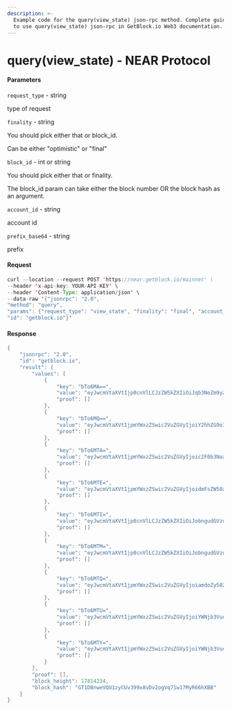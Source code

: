 ```yaml
---
description: >-
  Example code for the query(view_state) json-rpc method. Сomplete guide on how
  to use query(view_state) json-rpc in GetBlock.io Web3 documentation.
---
```


# query(view\_state) - NEAR Protocol

#### Parameters

`request_type` - string

type of request

`finality` - string

You should pick either that or block\_id.

Can be either "optimistic" or "final"

`block_id` - int or string

You should pick either that or finality.

The block\_id param can take either the block number OR the block hash as an argument.

`account_id` - string

account id

`prefix_base64` - string

prefix

#### Request

```java
curl --location --request POST 'https://near.getblock.io/mainnet' \ 
--header 'x-api-key: YOUR-API-KEY' \ 
--header 'Content-Type: application/json' \ 
--data-raw '{"jsonrpc": "2.0",
"method": "query",
"params": {"request_type": "view_state", "finality": "final", "account_id": "staked.poolv1.near""prefix_base64": ""},
"id": "getblock.io"}'
```

#### Response

```java
{
    "jsonrpc": "2.0",
    "id": "getblock.io",
    "result": {
        "values": [
            {
                "key": "bTo6MA==",
                "value": "eyJwcmVtaXVtIjp0cnVlLCJzZW5kZXIiOiJqb3NoZm9yZC50ZXN0bmV0IiwidGV4dCI6ImhlbGxvIn0=",
                "proof": []
            },
            {
                "key": "bTo6MQ==",
                "value": "eyJwcmVtaXVtIjpmYWxzZSwic2VuZGVyIjoiY2hhZG9oIiwidGV4dCI6ImhlbGxvIGVyeWJvZHkifQ==",
                "proof": []
            },
            {
                "key": "bTo6MTA=",
                "value": "eyJwcmVtaXVtIjpmYWxzZSwic2VuZGVyIjoic2F0b3NoaWYudGVzdG5ldCIsInRleHQiOiJIaWxsbyEifQ==",
                "proof": []
            },
            {
                "key": "bTo6MTE=",
                "value": "eyJwcmVtaXVtIjpmYWxzZSwic2VuZGVyIjoidmFsZW50aW5lc29rb2wudGVzdG5ldCIsInRleHQiOiJIaSEifQ==",
                "proof": []
            },
            {
                "key": "bTo6MTI=",
                "value": "eyJwcmVtaXVtIjp0cnVlLCJzZW5kZXIiOiJobngudGVzdG5ldCIsInRleHQiOiJoZWxsbyJ9",
                "proof": []
            },
            {
                "key": "bTo6MTM=",
                "value": "eyJwcmVtaXVtIjp0cnVlLCJzZW5kZXIiOiJobngudGVzdG5ldCIsInRleHQiOiJzZCJ9",
                "proof": []
            },
            {
                "key": "bTo6MTQ=",
                "value": "eyJwcmVtaXVtIjpmYWxzZSwic2VuZGVyIjoiamdoZy50ZXN0bmV0IiwidGV4dCI6IktoZyJ9",
                "proof": []
            },
            {
                "key": "bTo6MTU=",
                "value": "eyJwcmVtaXVtIjpmYWxzZSwic2VuZGVyIjoiYWNjb3VudC50ZXN0bmV0IiwidGV4dCI6IldoZW4gSUNPPyJ9",
                "proof": []
            },
            {
                "key": "bTo6MTY=",
                "value": "eyJwcmVtaXVtIjpmYWxzZSwic2VuZGVyIjoiYWNjb3VudC50ZXN0bmV0IiwidGV4dCI6IlRlc3QgMiJ9",
                "proof": []
            }
        ],
        "proof": [],
        "block_height": 17814234,
        "block_hash": "GT1D8nweVQU1zyCUv399x8vDv2ogVq71w17MyR66hXBB"
    }
}
```
